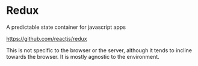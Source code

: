# Redux

A predictable state container for javascript apps

https://github.com/reactjs/redux

This is not specific to the browser or the server, although it tends to incline towards the browser. It is mostly agnostic to the environment.
